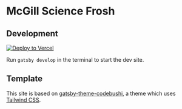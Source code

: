 # McGill Science Frosh

## Development

[![Deploy to Vercel](https://vercel.com/button)](https://vercel.com/import/project?template=https://github.com/vercel/vercel/tree/master/examples/gatsby)

Run `gatsby develop` in the terminal to start the dev site.

## Template

This site is based on [gatsby-theme-codebushi](https://github.com/codebushi/gatsby-theme-codebushi), a theme which uses [Tailwind CSS](https://tailwindcss.com/).
